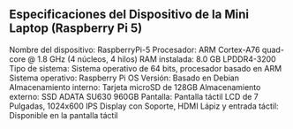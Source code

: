 ## Especificaciones del Dispositivo de la Mini Laptop (Raspberry Pi 5)
Nombre del dispositivo: RaspberryPi-5
Procesador: ARM Cortex-A76 quad-core @ 1.8 GHz (4 núcleos, 4 hilos)
RAM instalada: 8.0 GB LPDDR4-3200
Tipo de sistema: Sistema operativo de 64 bits, procesador basado en ARM
Sistema operativo: Raspberry Pi OS
Versión: Basado en Debian
Almacenamiento interno: Tarjeta microSD de 128GB
Almacenamiento externo: SSD ADATA SU630 960GB
Pantalla: Pantalla táctil LCD de 7 Pulgadas, 1024x600 IPS Display con Soporte, HDMI
Lápiz y entrada táctil: Disponible en la pantalla táctil
